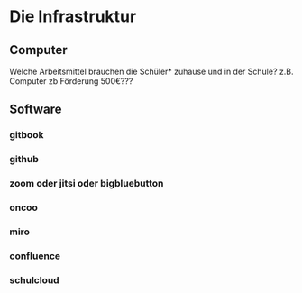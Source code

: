 # Die Infrastruktur

## Computer

Welche Arbeitsmittel brauchen die Schüler\* zuhause und in der Schule? z.B. Computer zb Förderung 500€???

## Software

### gitbook

### github

### zoom oder jitsi oder bigbluebutton

### oncoo

### miro

### confluence

### schulcloud

